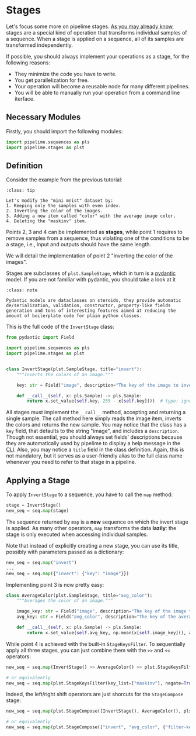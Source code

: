 # Stages

Let's focus some more on pipelime stages. [As you may already know](../get_started/entities.md), stages are a special kind of operation that transforms individual samples of a sequence. When a stage is applied on a sequence, all of its samples are transformed independently.

If possible, you should always implement your operations as a stage, for the following reasons:

- They minimize the code you have to write.
- You get parallelization for free.
- Your operation will become a reusable node for many different pipelines.
- You will be able to manually run your operation from a command line iterface.

## Necessary Modules

Firstly, you should import the following modules:

```python
import pipelime.sequences as pls
import pipelime.stages as plst
```

## Definition

Consider the example from the previous tutorial:
```{admonition} Quote
:class: tip

Let's modify the "mini mnist" dataset by:
1. Keeping only the samples with even index.
2. Inverting the color of the images.
3. Adding a new item called "color" with the average image color.
4. Deleting the "maskinv" item.
```

Points 2, 3 and 4 can be implemented as **stages**, while point 1 requires to remove samples from a sequence, thus violating one of the conditions to be a stage, i.e., input and outputs should have the same length.

We will detail the implementation of point 2 "inverting the color of the images".

Stages are subclasses of `plst.SampleStage`, which in turn is a [pydantic](https://pydantic-docs.helpmanual.io/) model. If you are not familiar with pydantic, you should take a look at it

```{admonition} TL;DR
:class: note

Pydantic models are dataclasses on steroids, they provide automatic de/serialization, validation, constructor, property-like fields generation and tons of interesting features aimed at reducing the amount of boilerplate code for plain python classes.
```

This is the full code of the `InvertStage` class:

```python
from pydantic import Field

import pipelime.sequences as pls
import pipelime.stages as plst


class InvertStage(plst.SampleStage, title="invert"):
    """Inverts the colors of an image."""

    key: str = Field("image", description="The key of the image to invert.")

    def __call__(self, x: pls.Sample) -> pls.Sample:
        return x.set_value(self.key, 255 - x[self.key]())  # type: ignore
```

All stages must implement the `__call__` method, accepting and returning a single sample. The call method here simply reads the image item, inverts the colors and returns the new sample.
You may notice that the class has a `key` field, that defaults to the string "image", and includes a `description`. Though not essential, you should always set fields' descriptions because they are automatically used by pipelime to display a help message in the [CLI](../cli/cli.md).
Also, you may notice a `title` field in the class definition. Again, this is not mandatory, but it serves as a user-friendly alias to the full class name whenever you need to refer to that stage in a pipeline.

## Applying a Stage

To apply `InvertStage` to a sequence, you have to call the `map` method:

```python
stage = InvertStage()
new_seq = seq.map(stage)
```

The sequence returned by `map` is a **new** sequence on which the invert stage is applied. As many other operators, `map` transforms the data **lazily**: the stage is only executed when accessing individual samples.

Note that instead of explicitly creating a new stage, you can use its title, possibly with parameters passed as a dictionary:

```python
new_seq = seq.map("invert")
...
new_seq = seq.map({"invert": {"key": "image"}})
```

Implementing point 3 is now pretty easy:

```python
class AverageColor(plst.SampleStage, title="avg_color"):
    """Averages the color of an image."""

    image_key: str = Field("image", description="The key of the image to average.")
    avg_key: str = Field("avg_color", description="The key of the average color.")

    def __call__(self, x: pls.Sample) -> pls.Sample:
        return x.set_value(self.avg_key, np.mean(x[self.image_key](), axis=(0, 1)))  # type: ignore
```

While point 4 is achieved with the built-in `StageKeysFilter`.
To sequentially apply all three stages, you can just combine them with the `>>` and `<<` operators:

```python
new_seq = seq.map(InvertStage() >> AverageColor() >> plst.StageKeysFilter(key_list=["maskinv"], negate=True))

# or equivalently
new_seq = seq.map(plst.StageKeysFilter(key_list=["maskinv"], negate=True) << AverageColor() << InvertStage())
```

Indeed, the left/right shift operators are just shorcuts for the `StageCompose` stage:

```python
new_seq = seq.map(plst.StageCompose([InvertStage(), AverageColor(), plst.StageKeysFilter(key_list=["maskinv"], negate=True)]))

# or equivalently
new_seq = seq.map(plst.StageCompose(["invert", "avg_color", {"filter-keys": {"key_list": ["maskinv"], "negate": True}}]))
```
